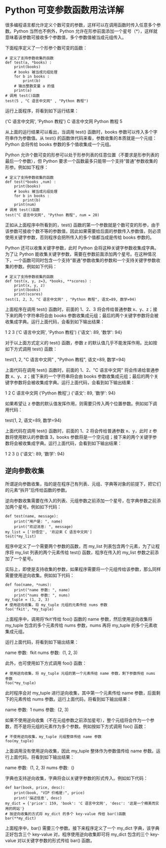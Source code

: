 # Python 可变参数函数用法详解

很多编程语言都允许定义个数可变的参数，这样可以在调用函数时传入任意多个参数。Python 当然也不例外，Python 允许在形参前面添加一个星号（*），这样就意味着该参数可接收多个参数值，多个参数值被当成元组传入。

下面程序定义了一个形参个数可变的函数：

```
# 定义了支持参数收集的函数
def test(a, *books) :
    print(books)
    # books 被当成元组处理
    for b in books :
        print(b)
    # 输出整数变量 a 的值
    print(a)
# 调用 test()函数
test(5 , "C 语言中文网" , "Python 教程")
```

运行上面程序，将看到如下运行结果：

('C 语言中文网', 'Python 教程')
C 语言中文网
Python 教程
5

从上面的运行结果可以看出，当调用 test() 函数时，books 参数可以传入多个字符串作为参数值。从 test() 的函数体代码来看，参数收集的本质就是一个元组： Python 会将传给 books 参数的多个值收集成一个元组。

Python 允许个数可变的形参可以处于形参列表的任意位置（不要求是形参列表的最后一个参数），但 Python 要求一个函数最多只能带一个支持“普通”参数收集的形参。例如如下程序：

```
# 定义了支持参数收集的函数
def test(*books ,num) :
    print(books)
    # books 被当成元组处理
    for b in books :
        print(b)
    print(num)
# 调用 test()函数
test("C 语言中文网", "Python 教程", num = 20)
```

正如从上面程序中所看到的，test() 函数的第一个参数就是个数可变的形参，由于该参数可接收个数不等的参数值，因此如果需要给后面的参数传入参数值，则必须使用关键字参数，否则程序会把所传入的多个值都当成是传给 books 参数的。

Python 还可以收集关键字参数，此时 Python 会将这种关键字参数收集成字典。为了让 Python 能收集关键字参数，需要在参数前面添加两个星号。在这种情况下，一个函数可同时包含一个支持“普通”参数收集的参数和一个支持关键字参数收集的参数。例如如下代码：

```
# 定义了支持参数收集的函数
def test(x, y, z=3, *books, **scores) :
    print(x, y, z)
    print(books)
    print(scores)
test(1, 2, 3, "C 语言中文网" , "Python 教程", 语文=89, 数学=94)
```

上面程序在调用 test() 函数时，前面的 1、2、3 将会传给普通参数 x、y、z；接下来的两个字符串将会由 books 参数收集成元组；最后的两个关键字参数将会被收集成字典。运行上面代码，会看到如下输出结果：

1 2 3
('C 语言中文网', 'Python 教程')
{'语文': 89, '数学': 94}

对于以上面方式定义的 test() 函数，参数 z 的默认值几乎不能发挥作用。比如按如下方式调用 test() 函数：

test(1, 2, "C 语言中文网" , "Python 教程", 语文=89, 数学=94)

上面代码在调用 test() 函数时，前面的 1、2、"C 语言中文网" 将会传递给普通参数 x、y、z；接下来的一个字符串将会由 books 参数收集成元组；最后的两个关键字参数将会被收集成字典。运行上面代码，会看到如下输出结果：

1 2 C 语言中文网
('Python 教程',)
{'语文': 89, '数学': 94}

如果希望让 z 参数的默认值发挥作用，则需要只传入两个位置参数。例如如下调用代码：

test(1, 2, 语文=89, 数学=94)

上面代码在调用 test() 函数时，前面的 1、2 将会传给普通参数 x、y，此时 z 参数将使用默认的参数值 3，books 参数将是一个空元组；接下来的两个关键字参数将会被收集成字典。运行上面代码，会看到如下输出结果：

1 2 3
()
{'语文': 89, '数学': 94}

## 逆向参数收集

所谓逆向参数收集，指的是在程序己有列表、元组、字典等对象的前提下，把它们的元素“拆开”后传给函数的参数。

逆向参数收集需要在传入的列表、元组参数之前添加一个星号，在字典参数之前添加两个星号。例如如下代码：

```
def test(name, message):
    print("用户是: ", name)
    print("欢迎消息: ", message)
my_list = ['孙悟空', '欢迎来 C 语言中文网']
test(*my_list)
```

程序中定义了一个需要两个参数的函数，而 my_list 列表包含两个元素，为了让程序将 my_list 列表的两个元素传给 test() 函数，程序在传入的 my_list 参数之前添加了一个星号。

实际上，即使是支持收集的参数，如果程序需要将一个元组传给该参数，那么同样需要使用逆向收集。例如如下代码：

```
def foo(name, *nums):
    print("name 参数: ", name)
    print("nums 参数: ", nums)
my_tuple = (1, 2, 3)
# 使用逆向收集，将 my_tuple 元组的元素传给 nums 参数
foo('fkit', *my_tuple)
```

上面程序中，调用将‘fkit’传给 foo() 函数的 name 参数，然后使用逆向收集将 my_tuple 包含的多个元素传给 nums 参数，nums 再将 my_tuple 的多个元素收集成元组。

运行上面代码，将看到如下输出结果：

name 参数:  fkit
nums 参数:  (1, 2, 3)

此外，也可使用如下方式调用 foo() 函数：

```
# 使用逆向收集，将 my_tuple 元组的第一个元素传给 name 参数，剩下参数传给 nums 参数
foo(*my_tuple)
```

此时程序会对 my_tuple 进行逆向收集，其中第一个元素传给 name 参数，后面剩下的元素传给 nums 参数。运行上面代码，将看到如下输出结果：

name 参数:  1
nums 参数:  (2, 3)

如果不使用逆向收集（不在元组参数之前添加星号），整个元组将会作为一个参数，而不是将元组的元素作为多个参数。例如按如下方式调用 foo() 函数：

```
# 不使用逆向收集，my_tuple 元组整体传给 name 参数
foo(my_tuple)
```

上面调用没有使用逆向收集，因此 my_tuple 整体作为参数值传给 name 参数。运行上面代码，将看到如下输出结果：

name 参数:  (1, 2, 3)
nums 参数:  ()

字典也支持逆向收集，字典将会以关键字参数的形式传入。例如如下代码：

```
def bar(book, price, desc):
    print(book, "VIP 价格是:", price)
    print('描述信息', desc)
my_dict = {'price': 159, 'book': 'C 语言中文网', 'desc': '这是一个精美而实用的网站'}
# 按逆向收集的方式将 my_dict 的多个 key-value 传给 bar()函数
bar(**my_dict)
```

上面程序中，bar() 需要三个参数。接下来程序定义了一个 my_dict 字典，该字典正好包含三个 key-value 对，程序使用逆向收集即可将 my_dict 包含的三个 key-value 对以关键字参数的形式传给 bar() 函数。